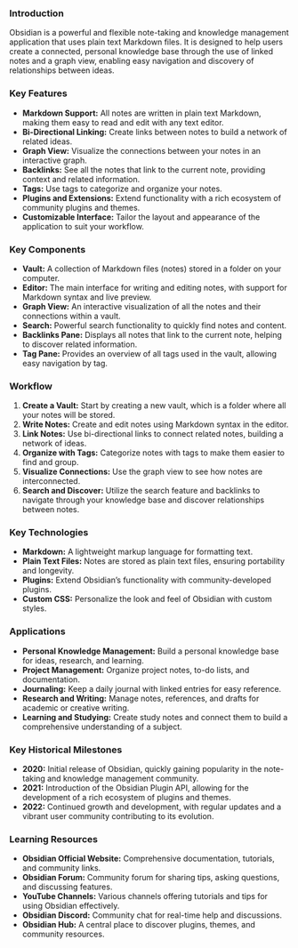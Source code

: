 ### Introduction
Obsidian is a powerful and flexible note-taking and knowledge management application that uses plain text Markdown files. It is designed to help users create a connected, personal knowledge base through the use of linked notes and a graph view, enabling easy navigation and discovery of relationships between ideas.

### Key Features
- **Markdown Support:** All notes are written in plain text Markdown, making them easy to read and edit with any text editor.
- **Bi-Directional Linking:** Create links between notes to build a network of related ideas.
- **Graph View:** Visualize the connections between your notes in an interactive graph.
- **Backlinks:** See all the notes that link to the current note, providing context and related information.
- **Tags:** Use tags to categorize and organize your notes.
- **Plugins and Extensions:** Extend functionality with a rich ecosystem of community plugins and themes.
- **Customizable Interface:** Tailor the layout and appearance of the application to suit your workflow.

### Key Components
- **Vault:** A collection of Markdown files (notes) stored in a folder on your computer.
- **Editor:** The main interface for writing and editing notes, with support for Markdown syntax and live preview.
- **Graph View:** An interactive visualization of all the notes and their connections within a vault.
- **Search:** Powerful search functionality to quickly find notes and content.
- **Backlinks Pane:** Displays all notes that link to the current note, helping to discover related information.
- **Tag Pane:** Provides an overview of all tags used in the vault, allowing easy navigation by tag.

### Workflow
1. **Create a Vault:** Start by creating a new vault, which is a folder where all your notes will be stored.
2. **Write Notes:** Create and edit notes using Markdown syntax in the editor.
3. **Link Notes:** Use bi-directional links to connect related notes, building a network of ideas.
4. **Organize with Tags:** Categorize notes with tags to make them easier to find and group.
5. **Visualize Connections:** Use the graph view to see how notes are interconnected.
6. **Search and Discover:** Utilize the search feature and backlinks to navigate through your knowledge base and discover relationships between notes.

### Key Technologies
- **Markdown:** A lightweight markup language for formatting text.
- **Plain Text Files:** Notes are stored as plain text files, ensuring portability and longevity.
- **Plugins:** Extend Obsidian’s functionality with community-developed plugins.
- **Custom CSS:** Personalize the look and feel of Obsidian with custom styles.

### Applications
- **Personal Knowledge Management:** Build a personal knowledge base for ideas, research, and learning.
- **Project Management:** Organize project notes, to-do lists, and documentation.
- **Journaling:** Keep a daily journal with linked entries for easy reference.
- **Research and Writing:** Manage notes, references, and drafts for academic or creative writing.
- **Learning and Studying:** Create study notes and connect them to build a comprehensive understanding of a subject.

### Key Historical Milestones
- **2020:** Initial release of Obsidian, quickly gaining popularity in the note-taking and knowledge management community.
- **2021:** Introduction of the Obsidian Plugin API, allowing for the development of a rich ecosystem of plugins and themes.
- **2022:** Continued growth and development, with regular updates and a vibrant user community contributing to its evolution.

### Learning Resources
- **Obsidian Official Website:** Comprehensive documentation, tutorials, and community links.
- **Obsidian Forum:** Community forum for sharing tips, asking questions, and discussing features.
- **YouTube Channels:** Various channels offering tutorials and tips for using Obsidian effectively.
- **Obsidian Discord:** Community chat for real-time help and discussions.
- **Obsidian Hub:** A central place to discover plugins, themes, and community resources.

